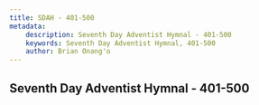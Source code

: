 ```yaml
---
title: SDAH - 401-500
metadata:
    description: Seventh Day Adventist Hymnal - 401-500
    keywords: Seventh Day Adventist Hymnal, 401-500
    author: Brian Onang'o
---
```



## Seventh Day Adventist Hymnal - 401-500
  